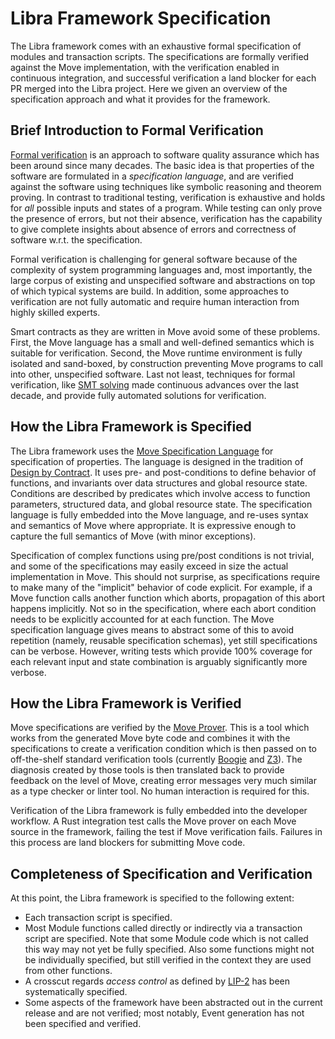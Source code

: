 
<a name="@Libra_Framework_Specification_0"></a>

# Libra Framework Specification


[FORM_VER]: https://en.wikipedia.org/wiki/Formal_verification
[SMT]: https://en.wikipedia.org/wiki/Satisfiability_modulo_theories
[DESIGN_BY_CONTRACT]: https://en.wikipedia.org/wiki/Design_by_contract
[MSL]: https://github.com/libra/libra/blob/master/language/move-prover/doc/user/spec-lang.md
[PROVER]: https://github.com/libra/libra/blob/master/language/move-prover/doc/user/prover-guide.md
[BOOGIE]: https://github.com/boogie-org/boogie
[Z3]: https://github.com/Z3Prover/z3
[ACCESS_CONTROL]: https://github.com/libra/lip/blob/master/lips/lip-2.md

The Libra framework comes with an exhaustive formal specification of modules and transaction scripts.
The specifications are formally verified against the Move implementation, with the verification enabled in
continuous integration, and successful verification a land blocker for each PR merged into the Libra project.
Here we given an overview of the specification approach and what it provides for the framework.


<a name="@Brief_Introduction_to_Formal_Verification_1"></a>

## Brief Introduction to Formal Verification


[Formal verification][FORM_VER] is an approach to software quality assurance
which has been around since many decades. The basic idea is that properties of the software are formulated in a
*specification language*, and are verified against the software using techniques like symbolic reasoning and theorem
proving. In contrast to traditional testing, verification is exhaustive and holds for *all* possible inputs and
states of a program. While testing can only prove the presence of errors, but not their absence, verification
has the capability to give complete insights about absence of errors and correctness of software w.r.t. the
specification.

Formal verification is challenging for general software because of the complexity of system programming languages and,
most importantly, the large corpus of existing and unspecified software and abstractions on top of which typical systems
are build. In addition, some approaches to verification are not fully automatic and require human interaction from
highly skilled experts.

Smart contracts as they are written in Move avoid some of these problems. First, the Move language has a small
and well-defined semantics which is suitable for verification. Second, the Move runtime environment is fully
isolated and sand-boxed, by construction preventing Move programs to call into other, unspecified software.
Last not least, techniques for formal verification, like [SMT solving][SMT]
made continuous advances over the last decade, and provide fully automated solutions for verification.


<a name="@How_the_Libra_Framework_is_Specified_2"></a>

## How the Libra Framework is Specified


The Libra framework uses the [Move Specification Language][MSL] for specification of properties. The language
is designed in the tradition of [Design by Contract][DESIGN_BY_CONTRACT]. It uses pre- and post-conditions
to define behavior of functions, and invariants over data structures and global resource state. Conditions
are described by predicates which involve access to function parameters, structured data, and global resource state.
The specification language is fully embedded into the Move language, and re-uses syntax and semantics of Move where
appropriate. It is expressive enough to capture the full semantics of Move (with minor exceptions).

Specification of complex functions using pre/post conditions is not trivial, and some of the specifications may
easily exceed in size the actual implementation in Move. This should not surprise, as specifications require to
make many of the "implicit" behavior of code explicit. For example, if a Move function calls another function which
aborts, propagation of this abort happens implicitly. Not so in the specification, where each abort condition needs
to be explicitly accounted for at each function. The Move specification language gives means to abstract some of this
to avoid repetition (namely, reusable specification schemas), yet still specifications can be verbose. However, writing
tests which provide 100% coverage for each relevant input and state combination is arguably significantly more verbose.


<a name="@How_the_Libra_Framework_is_Verified_3"></a>

## How the Libra Framework is Verified


Move specifications are verified by the [Move Prover][PROVER]. This is a tool which works from the generated
Move byte code and combines it with the specifications to create a verification condition which is then passed
on to off-the-shelf standard verification tools (currently [Boogie][Boogie] and [Z3][Z3]). The diagnosis created
by those tools is then translated back to provide feedback on the level of Move, creating error messages
very much similar as a type checker or linter tool. No human interaction is required for this.

Verification of the Libra framework is fully embedded into the developer workflow. A Rust integration test
calls the Move prover on each Move source in the framework, failing the test if Move verification fails. Failures
in this process are land blockers for submitting Move code.


<a name="@Completeness_of_Specification_and_Verification_4"></a>

## Completeness of Specification and Verification


At this point, the Libra framework is specified to the following extent:

- Each transaction script is specified.
- Most Module functions called directly or indirectly via a transaction script are specified. Note that
some Module code which is not called this way may not yet be fully specified. Also some functions might
not be individually specified, but still verified in the context they are used from other functions.
- A crosscut regards *access control* as defined by [LIP-2][ACCESS_CONTROL] has been systematically specified.
- Some aspects of the framework have been abstracted out in the current release and are not verified; most
notably, Event generation has not been specified and verified.


[//]: # ("File containing references which can be used from documentation")
[ACCESS_CONTROL]: https://github.com/libra/lip/blob/master/lips/lip-2.md
[ROLE]: https://github.com/libra/lip/blob/master/lips/lip-2.md#roles
[PERMISSION]: https://github.com/libra/lip/blob/master/lips/lip-2.md#permissions
